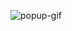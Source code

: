 ![popup-gif](https://github.com/prashanthcharla/web/assets/51999129/aaa81f69-1036-4b34-b5cc-27831e441127)
